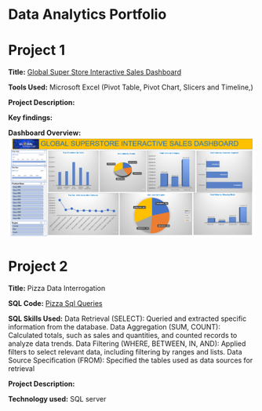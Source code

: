 # Data Analytics Portfolio
# Project 1

**Title:** [Global Super Store Interactive Sales Dashboard](https://github.com/omijieprecious/omijieprecious.github.io/blob/main/Global%20Superstore%20Dataset-Excel%20work.xlsx)

**Tools Used:** Microsoft Excel (Pivot Table, Pivot Chart, Slicers and Timeline,)

**Project Description:** 

**Key findings:**

**Dashboard Overview:** 
![SuperStore](SuperStore.PNG)

# Project 2
**Title:** Pizza Data Interrogation

**SQL Code:** [Pizza Sql Queries](https://github.com/omijieprecious/omijieprecious.github.io/blob/main/Pizza.Sql)

**SQL Skills Used:** Data Retrieval (SELECT): Queried and extracted specific information from the database.
Data Aggregation (SUM, COUNT): Calculated totals, such as sales and quantities, and counted records to analyze data trends.
Data Filtering (WHERE, BETWEEN, IN, AND): Applied filters to select relevant data, including filtering by ranges and lists.
Data Source Specification (FROM): Specified the tables used as data sources for retrieval
 

**Project Description:**

**Technology used:** SQL server
